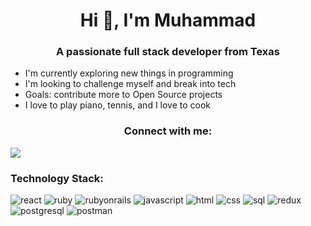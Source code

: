 <h1 align="center">Hi 👋, I'm Muhammad</h1>
<h3 align="center">A passionate full stack developer from Texas</h3>

<ul>
    <li>I'm currently exploring new things in programming</li>
    <li>I'm looking to challenge myself and break into tech</li>
    <li>Goals: contribute more to Open Source projects</li>
    <li>I love to play piano, tennis, and I love to cook</li>
</ul>

<h3 align="center">Connect with me:</h3>
<a 
    href="https://www.linkedin.com/in/hadyanrendusara/"
>
    <img
        src="https://img.shields.io/badge/LinkedIn-0077B5?style=for-the-badge&logo=linkedin&logoColor=white"
    >
</a>

<h3>Technology Stack:</h3>
<p align="left" style="pointer-events: none">
    <img 
        src="https://img.shields.io/badge/React-20232A?style=for-the-badge&logo=react&logoColor=61DAFB"
        alt="react"
    >
    </img>
    <img 
        src="https://img.shields.io/badge/Ruby-CC342D?style=for-the-badge&logo=ruby&logoColor=white"
        alt="ruby"
    >
    </img>
    <img 
        src="https://img.shields.io/badge/Ruby_on_Rails-CC0000?style=for-the-badge&logo=ruby-on-rails&logoColor=white"
        alt="rubyonrails"
    >
    </img>
    <img 
        src="https://img.shields.io/badge/JavaScript-323330?style=for-the-badge&logo=javascript&logoColor=F7DF1E"
        alt="javascript"
    >
    </img>
    <img 
        src="https://img.shields.io/badge/HTML5-E34F26?style=for-the-badge&logo=html5&logoColor=white"
        alt="html"
    >
    </img>
    <img 
        src="https://img.shields.io/badge/CSS3-1572B6?style=for-the-badge&logo=css3&logoColor=white"
        alt="css"
    >
    </img>
    <img 
        src="https://img.shields.io/badge/MySQL-005C84?style=for-the-badge&logo=mysql&logoColor=white"
        alt="sql"
    >
    </img>
    <img 
        src="https://img.shields.io/badge/Redux-593D88?style=for-the-badge&logo=redux&logoColor=white"
        alt="redux"
    >
    </img>
    <img 
        src="https://img.shields.io/badge/PostgreSQL-316192?style=for-the-badge&logo=postgresql&logoColor=white"
        alt="postgresql"
    >
    </img>
    <img 
        src="https://img.shields.io/badge/Postman-FF6C37?style=for-the-badge&logo=Postman&logoColor=white"
        alt="postman"
    >
    </img>
</p>





